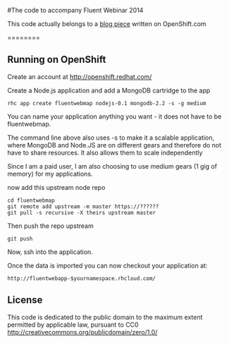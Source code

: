 #The code to accompany Fluent Webinar 2014

This code actually belongs to a [blog piece](https://openshift.redhat.com/community/blogs/using-nodejs-mongodb-express-for-your-spatial-web-service-and-its-free) written on OpenShift.com 

========

Running on OpenShift
----------------------------

Create an account at http://openshift.redhat.com/

Create a Node.js application and add a MongoDB cartridge to the app

    rhc app create fluentwebmap nodejs-0.1 mongodb-2.2 -s -g medium
    
You can name your application anything you want - it does not have to be fluentwebmap.

The command line above also uses -s to make it a scalable application, where MongoDB and Node.JS are on different gears and therefore do not have to share resources. It also allows them to scale independently

Since I am a paid user, I am also choosing to use medium gears (1 gig of memory) for my applications.


now add this upstream node repo


    cd fluentwebmap
    git remote add upstream -m master https://??????
    git pull -s recursive -X theirs upstream master
    
Then push the repo upstream

    git push
    

Now, ssh into the application.

Once the data is imported you can now checkout your application at:

    http://fluentwebapp-$yournamespace.rhcloud.com/


License
-------

This code is dedicated to the public domain to the maximum extent
permitted by applicable law, pursuant to CC0
http://creativecommons.org/publicdomain/zero/1.0/
